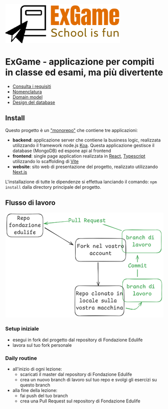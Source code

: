 ![ExGame logo](./doc/assets/ExGame%20logo.png)

# ExGame - applicazione per compiti in classe ed esami, ma più divertente

- [Consulta i requisiti](./doc/index.md)
- [Nomenclatura](./doc/nomenclatura.md)
- [Domain model](./doc/domain-model.md)
- [Design del database](./doc/database-model.md)

## Install

Questo progetto è un ["monorepo"](https://docs.npmjs.com/cli/v7/using-npm/workspaces) che contiene tre applicazioni:

- **backend**: applicazione server che contiene la business logic, realizzata utilizzando il framework node.js [Koa](https://koajs.com/). Questa applicazione gestisce il database (MongoDB) ed espone api al frontend
- **frontend**: single page application realizzata in [React](https://react.dev/), [Typescript](https://www.typescriptlang.org/) utilizzando lo scaffolding di [Vite](https://vite.dev/)
- **website**: sito web di presentazione del progetto, realizzato utilizzando [Next.js](https://nextjs.org/)

L'installazione di tutte le dipendenze si effettua lanciando il comando: `npm install` dalla directory principale del progetto.

## Flusso di lavoro

![](./doc/assets/flusso-di-lavoro.png)

### Setup iniziale

- esegui in fork del progetto dal repository di Fondazione Edulife
- lavora sul tuo fork personale

### Daily routine

- all'inizio di ogni lezione:
  - scaricati il master dal repository di Fondazione Edulife
  - crea un nuovo branch di lavoro sul tuo repo e svolgi gli esercizi su questo branch
- alla fine della lezione: 
  - fai push del tuo branch
  - crea una Pull Request sul repository di Fondazione Edulife